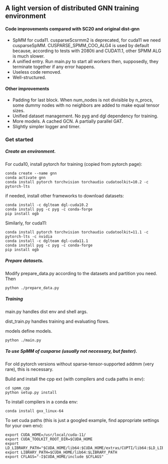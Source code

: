 
## A light version of distributed GNN training environment


#### Code improvements compared with SC20 and original dist-gnn

- SpMM for cuda11. cusparseScsrmm2 is deprecated, for cuda11 we need cusparseSpMM. CUSPARSE_SPMM_COO_ALG4 is used by default because, according to tests with 2080ti and CUDA11.1, other SPMM ALG is much slower.
- A unified entry. Run main.py to start all workers then, supposedly, they terminate together if any error happens. 
- Useless code removed.
- Well-structured.


#### Other improvements
- Padding for last block. When num_nodes is not divisible by n_procs, some dummy nodes with no neighbors are added to make equal tensor sizes. 
- Unified dataset management. No pyg and dgl dependency for training.
- More models. A cached GCN. A partially parallel GAT.
- Slightly simpler logger and timer.


### Get started
##### Create an environment.
For cuda10,
install pytorch for training (copied from pytorch page):
```
conda create --name gnn
conda activate gnn
conda install pytorch torchvision torchaudio cudatoolkit=10.2 -c pytorch-lts
```
if needed, install other frameworks to download datasets:
```
conda install -c dglteam dgl-cuda10.2
conda install pyg -c pyg -c conda-forge
pip install ogb
```

Similarly, for cuda11:
```
conda install pytorch torchvision torchaudio cudatoolkit=11.1 -c pytorch-lts -c nvidia
conda install -c dglteam dgl-cuda11.1
conda install pyg -c pyg -c conda-forge
pip install ogb
```
##### Prepare datasets.
Modify prepare_data.py according to the datasets and partition you need. Then
```
python ./prepare_data.py
```
##### Training
main.py handles dist env and shell args.

dist_train.py handles training and evaluating flows.

models define models.
```
python ./main.py
```



##### To use SpMM of cusparse (usually not necessary, but faster).
For old pytorch versions without sparse-tensor-supported addmm (very rare), this is necessary.

Build and install the cpp ext (with compilers and cuda paths in env):
```
cd spmm_cpp
python setup.py install
```


To install compilers in a conda env:
```
conda install gxx_linux-64 
```


To set cuda paths (this is just a googled example, find appropriate settings for your own env):
```
export CUDA_HOME=/usr/local/cuda-11/
export CUDA_TOOLKIT_ROOT_DIR=$CUDA_HOME
export LD_LIBRARY_PATH="$CUDA_HOME/lib64:$CUDA_HOME/extras/CUPTI/lib64:$LD_LIBRARY_PATH"
export LIBRARY_PATH=$CUDA_HOME/lib64:$LIBRARY_PATH
export CFLAGS="-I$CUDA_HOME/include $CFLAGS"
```

